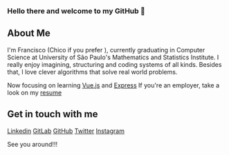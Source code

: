 ### Hello there and welcome to my GitHub 🧐

## About Me
I'm Francisco (Chico if you prefer  ), currently graduating in Computer Science at University of São Paulo's Mathematics and Statistics Institute.
I really enjoy imagining, structuring and coding systems of all kinds. Besides that, I love clever algorithms that solve real world problems.

Now focusing on learning [Vue.js](https://github.com/jooaodanieel/devboost-frontend) and [Express](https://github.com/jooaodanieel/devboost-backend)
If you're an employer, take a look on my [resume](https://drive.google.com/file/d/1nr6bN9V5Vg6iSZPyLNF7SMfQmDGYdacz/view?usp=sharing)

## Get in touch with me
[Linkedin](https://www.linkedin.com/in/francisco-eugenio-wernke/)
[GitLab](https://gitlab.com/FranWernke)
[GitHub](https://github.com/Franwernke)
[Twitter](@fran_wernke)
[Instagram](francisco_e.w)

See you around!!!
